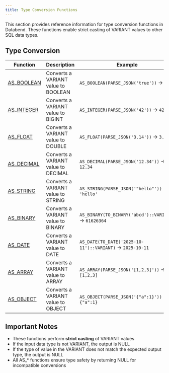 ```yaml
---
title: Type Conversion Functions
---
```


This section provides reference information for type conversion functions in Databend. These functions enable strict casting of VARIANT values to other SQL data types.

## Type Conversion

| Function | Description | Example |
|----------|-------------|---------|
| [AS_BOOLEAN](as-boolean) | Converts a VARIANT value to BOOLEAN | `AS_BOOLEAN(PARSE_JSON('true'))` → `true` |
| [AS_INTEGER](as-integer) | Converts a VARIANT value to BIGINT | `AS_INTEGER(PARSE_JSON('42'))` → `42` |
| [AS_FLOAT](as-float) | Converts a VARIANT value to DOUBLE | `AS_FLOAT(PARSE_JSON('3.14'))` → `3.14` |
| [AS_DECIMAL](as-decimal) | Converts a VARIANT value to DECIMAL | `AS_DECIMAL(PARSE_JSON('12.34'))` → `12.34` |
| [AS_STRING](as-string) | Converts a VARIANT value to STRING | `AS_STRING(PARSE_JSON('"hello"'))` → `'hello'` |
| [AS_BINARY](as-binary) | Converts a VARIANT value to BINARY | `AS_BINARY(TO_BINARY('abcd')::VARIANT)` → `61626364` |
| [AS_DATE](as-date) | Converts a VARIANT value to DATE | `AS_DATE(TO_DATE('2025-10-11')::VARIANT)` → `2025-10-11` |
| [AS_ARRAY](as-array) | Converts a VARIANT value to ARRAY | `AS_ARRAY(PARSE_JSON('[1,2,3]'))` → `[1,2,3]` |
| [AS_OBJECT](as-object) | Converts a VARIANT value to OBJECT | `AS_OBJECT(PARSE_JSON('{"a":1}'))` → `{"a":1}` |

## Important Notes

- These functions perform **strict casting** of VARIANT values
- If the input data type is not VARIANT, the output is NULL
- If the type of value in the VARIANT does not match the expected output type, the output is NULL
- All AS_* functions ensure type safety by returning NULL for incompatible conversions
